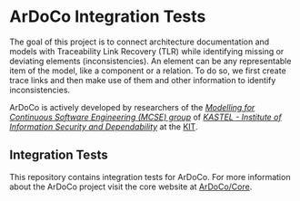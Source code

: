 # ArDoCo Integration Tests

The goal of this project is to connect architecture documentation and models with Traceability Link Recovery (TLR) while identifying missing or deviating
elements (inconsistencies).
An element can be any representable item of the model, like a component or a relation.
To do so, we first create trace links and then make use of them and other information to identify inconsistencies.

ArDoCo is actively developed by researchers of
the _[Modelling for Continuous Software Engineering (MCSE) group](https://mcse.kastel.kit.edu)_
of _[KASTEL - Institute of Information Security and Dependability](https://kastel.kit.edu)_ at
the [KIT](https://www.kit.edu).

## Integration Tests

This repository contains integration tests for ArDoCo. For more information about the ArDoCo project visit the core website at [ArDoCo/Core](https://github.com/ArDoCo/Core).
